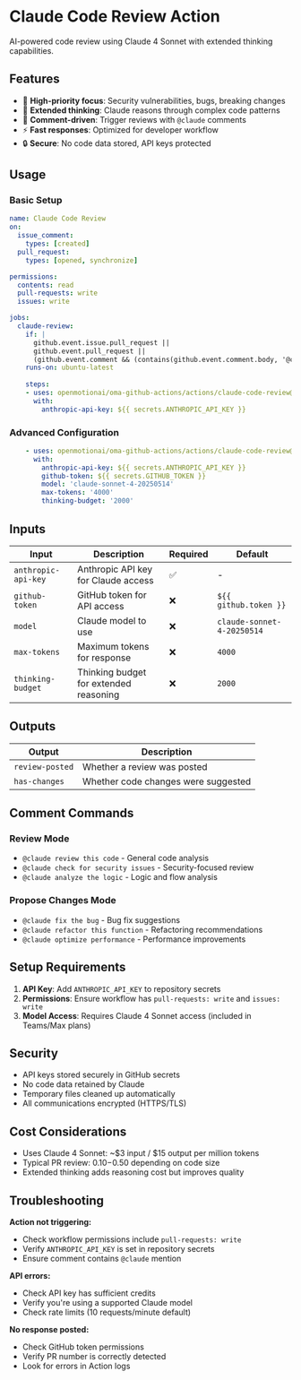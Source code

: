 # Claude Code Review Action

AI-powered code review using Claude 4 Sonnet with extended thinking capabilities.

## Features

- 🚨 **High-priority focus**: Security vulnerabilities, bugs, breaking changes
- 🧠 **Extended thinking**: Claude reasons through complex code patterns
- 💬 **Comment-driven**: Trigger reviews with `@claude` comments
- ⚡ **Fast responses**: Optimized for developer workflow
- 🔒 **Secure**: No code data stored, API keys protected

## Usage

### Basic Setup

```yaml
name: Claude Code Review
on:
  issue_comment:
    types: [created]
  pull_request:
    types: [opened, synchronize]

permissions:
  contents: read
  pull-requests: write
  issues: write

jobs:
  claude-review:
    if: |
      github.event.issue.pull_request || 
      github.event.pull_request ||
      (github.event.comment && (contains(github.event.comment.body, '@claude') || contains(github.event.comment.body, '@Claude')))
    runs-on: ubuntu-latest
    
    steps:
    - uses: openmotionai/oma-github-actions/actions/claude-code-review@main
      with:
        anthropic-api-key: ${{ secrets.ANTHROPIC_API_KEY }}
```

### Advanced Configuration

```yaml
    - uses: openmotionai/oma-github-actions/actions/claude-code-review@main
      with:
        anthropic-api-key: ${{ secrets.ANTHROPIC_API_KEY }}
        github-token: ${{ secrets.GITHUB_TOKEN }}
        model: 'claude-sonnet-4-20250514'
        max-tokens: '4000'
        thinking-budget: '2000'
```

## Inputs

| Input | Description | Required | Default |
|-------|-------------|----------|---------|
| `anthropic-api-key` | Anthropic API key for Claude access | ✅ | - |
| `github-token` | GitHub token for API access | ❌ | `${{ github.token }}` |
| `model` | Claude model to use | ❌ | `claude-sonnet-4-20250514` |
| `max-tokens` | Maximum tokens for response | ❌ | `4000` |
| `thinking-budget` | Thinking budget for extended reasoning | ❌ | `2000` |

## Outputs

| Output | Description |
|--------|-------------|
| `review-posted` | Whether a review was posted |
| `has-changes` | Whether code changes were suggested |

## Comment Commands

### Review Mode
- `@claude review this code` - General code analysis
- `@claude check for security issues` - Security-focused review
- `@claude analyze the logic` - Logic and flow analysis

### Propose Changes Mode
- `@claude fix the bug` - Bug fix suggestions
- `@claude refactor this function` - Refactoring recommendations
- `@claude optimize performance` - Performance improvements

## Setup Requirements

1. **API Key**: Add `ANTHROPIC_API_KEY` to repository secrets
2. **Permissions**: Ensure workflow has `pull-requests: write` and `issues: write`
3. **Model Access**: Requires Claude 4 Sonnet access (included in Teams/Max plans)

## Security

- API keys stored securely in GitHub secrets
- No code data retained by Claude
- Temporary files cleaned up automatically
- All communications encrypted (HTTPS/TLS)

## Cost Considerations

- Uses Claude 4 Sonnet: ~$3 input / $15 output per million tokens
- Typical PR review: $0.10-$0.50 depending on code size
- Extended thinking adds reasoning cost but improves quality

## Troubleshooting

**Action not triggering:**
- Check workflow permissions include `pull-requests: write`
- Verify `ANTHROPIC_API_KEY` is set in repository secrets
- Ensure comment contains `@claude` mention

**API errors:**
- Check API key has sufficient credits
- Verify you're using a supported Claude model
- Check rate limits (10 requests/minute default)

**No response posted:**
- Check GitHub token permissions
- Verify PR number is correctly detected
- Look for errors in Action logs